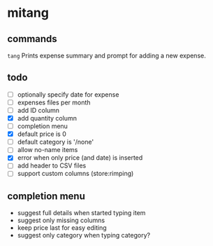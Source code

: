 # mitang

## commands
`tang`
Prints expense summary and prompt for adding a new expense.

## todo
- [ ] optionally specify date for expense
- [ ] expenses files per month
- [ ] add ID column
- [x] add quantity column
- [ ] completion menu
- [x] default price is 0
- [ ] default category is '/none'
- [ ] allow no-name items
- [x] error when only price (and date) is inserted
- [ ] add header to CSV files
- [ ] support custom columns (store:rimping)

## completion menu
- suggest full details when started typing item
- suggest only missing columns
- keep price last for easy editing
- suggest only category when typing category?